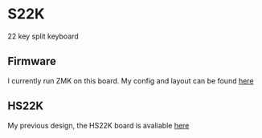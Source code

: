 # S22K
 22 key split keyboard

## Firmware 
I currently run ZMK on this board. My config and layout can be found [here](https://github.com/DanielGrenehed/zmk/tree/main/app/boards/shields/s22k)

## HS22K
My previous design, the HS22K board is avaliable [here](https://github.com/DanielGrenehed/HS22K)